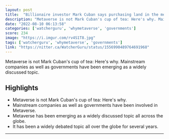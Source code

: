 ```yaml
---
layout: post
title:  "Billionaire investor Mark Cuban says purchasing land in the metaverse is the \"dumbest shit ever.\""
description: "Metaverse is not Mark Cuban's cup of tea: Here's why. Mainstream companies as well as governments have been emerging as a widely discussed topic."
date: "2022-08-10 06:13:58"
categories: ['watcherguru', 'whymetaverse', 'governments']
score: 234
image: "https://i.imgur.com/rv4S1T8.jpg"
tags: ['watcherguru', 'whymetaverse', 'governments']
link: "https://nitter.ca/WatcherGuru/status/1556990489764691968"
---
```


Metaverse is not Mark Cuban's cup of tea: Here's why. Mainstream companies as well as governments have been emerging as a widely discussed topic.

## Highlights

- Metaverse is not Mark Cuban's cup of tea: Here's why.
- Mainstream companies as well as governments have been involved in Metaverse.
- Metaverse has been emerging as a widely discussed topic all across the globe.
- It has been a widely debated topic all over the globe for several years.

---
